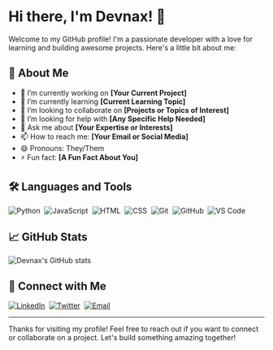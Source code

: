# Hi there, I'm Devnax! 👋

Welcome to my GitHub profile! I'm a passionate developer with a love for learning and building awesome projects. Here's a little bit about me:

## 🚀 About Me

- 🔭 I’m currently working on **[Your Current Project]**
- 🌱 I’m currently learning **[Current Learning Topic]**
- 👯 I’m looking to collaborate on **[Projects or Topics of Interest]**
- 🤔 I’m looking for help with **[Any Specific Help Needed]**
- 💬 Ask me about **[Your Expertise or Interests]**
- 📫 How to reach me: **[Your Email or Social Media]**
- 😄 Pronouns: They/Them
- ⚡ Fun fact: **[A Fun Fact About You]**

## 🛠️ Languages and Tools

![Python](https://img.shields.io/badge/-Python-05122A?style=flat&logo=python)&nbsp;
![JavaScript](https://img.shields.io/badge/-JavaScript-05122A?style=flat&logo=javascript)&nbsp;
![HTML](https://img.shields.io/badge/-HTML-05122A?style=flat&logo=html5)&nbsp;
![CSS](https://img.shields.io/badge/-CSS-05122A?style=flat&logo=css3)&nbsp;
![Git](https://img.shields.io/badge/-Git-05122A?style=flat&logo=git)&nbsp;
![GitHub](https://img.shields.io/badge/-GitHub-05122A?style=flat&logo=github)&nbsp;
![VS Code](https://img.shields.io/badge/-VS%20Code-05122A?style=flat&logo=visual-studio-code)&nbsp;

## 📈 GitHub Stats

![Devnax's GitHub stats](https://github-readme-stats.vercel.app/api?username=devnax&show_icons=true&theme=radical)

## 🔗 Connect with Me

[![LinkedIn](https://img.shields.io/badge/-LinkedIn-05122A?style=flat&logo=linkedin)](https://linkedin.com/in/yourprofile)&nbsp;
[![Twitter](https://img.shields.io/badge/-Twitter-05122A?style=flat&logo=twitter)](https://twitter.com/yourprofile)&nbsp;
[![Email](https://img.shields.io/badge/-Email-05122A?style=flat&logo=gmail)](mailto:youremail@gmail.com)

---

Thanks for visiting my profile! Feel free to reach out if you want to connect or collaborate on a project. Let's build something amazing together!
